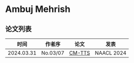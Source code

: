 # Ambuj Mehrish

## 论文列表

| 时间 | 作者序 | 论文 | 发表 |
|:-:|:-:|---|---|
| 2024.03.31 | No.03/07 | [CM-TTS](../Models/TTS2_Acoustic/2024.03.31_CM-TTS.md) | NAACL 2024 |